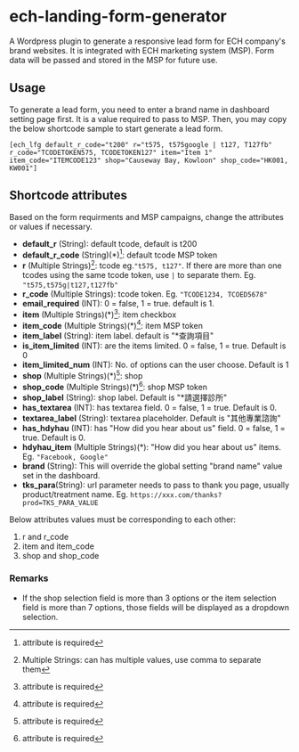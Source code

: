 # ech-landing-form-generator
A Wordpress plugin to generate a responsive lead form for ECH company's brand websites. It is integrated with ECH marketing system (MSP). Form data will be passed and stored in the MSP for future use.   


## Usage
To generate a lead form, you need to enter a brand name in dashboard setting page first. It is a value required to pass to MSP. Then, you may copy the below shortcode sample to start generate a lead form. 
```
[ech_lfg default_r_code="t200" r="t575, t575google | t127, T127fb" r_code="TCODETOKEN575, TCODETOKEN127" item="Item 1" item_code="ITEMCODE123" shop="Causeway Bay, Kowloon" shop_code="HK001, KW001"]
```

## Shortcode attributes
Based on the form requirments and MSP campaigns, change the attributes or values if necessary.

- **default_r** (String): default tcode, default is t200
- **default_r_code** (String)(*)[^1]: default tcode MSP token
- **r** (Multiple Strings)[^2]: tcode eg.`"t575, t127"`. If there are more than one tcodes using the same tcode token, use `|` to separate them. Eg. `"t575,t575g|t127,t127fb"`
- **r_code** (Multiple Strings): tcode token. Eg. `"TCODE1234, TCOED5678"`
- **email_required** (INT): 0 = false, 1 = true. default is 1.
- **item** (Multiple Strings)(*)[^1]: item checkbox
- **item_code** (Multiple Strings)(*)[^1]: item MSP token
- **item_label** (String): item label. default is "*查詢項目"
- **is_item_limited** (INT): are the items limited. 0 = false, 1 = true. Default is 0
- **item_limited_num** (INT): No. of options can the user choose. Default is 1
- **shop** (Multiple Strings)(*)[^1]: shop
- **shop_code** (Multiple Strings)(*)[^1]: shop MSP token
- **shop_label** (String): shop label. Default is "*請選擇診所"
- **has_textarea** (INT): has textarea field. 0 = false, 1 = true. Default is 0.
- **textarea_label** (String): textarea placeholder. Default is "其他專業諮詢"
- **has_hdyhau** (INT): has "How did you hear about us" field. 0 = false, 1 = true. Default is 0. 
- **hdyhau_item** (Multiple Strings)(*): "How did you hear about us" items. Eg. `"Facebook, Google"`
- **brand** (String): This will override the global setting "brand name" value set in the dashboard. 
- **tks_para**(String): url parameter needs to pass to thank you page, usually product/treatment name. Eg. `https://xxx.com/thanks?prod=TKS_PARA_VALUE`

Below attributes values must be corresponding to each other:
1. r and r_code
2. item and item_code
3. shop and shop_code


[^1]: attribute is required
[^2]: Multiple Strings: can has multiple values, use comma to separate them


### Remarks
- If the shop selection field is more than 3 options or the item selection field is more than 7 options, those fields will be displayed as a dropdown selection.

